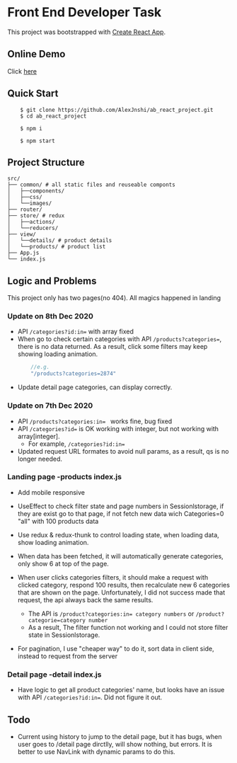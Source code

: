 # Front End Developer Task 

This project was bootstrapped with [Create React App](https://github.com/facebook/create-react-app).

## Online Demo
Click [here](https://alexjnshi.github.io/ab_react_project/#/)

## Quick Start
```
    $ git clone https://github.com/AlexJnshi/ab_react_project.git
    $ cd ab_react_project

    $ npm i

    $ npm start
```

## Project Structure

```
src/
├── common/ # all static files and reuseable componts
│   ├──components/
│   ├──css/
│   └──images/
├── router/ 
├── store/ # redux
│   ├──actions/
│   └──reducers/
├── view/ 
│   └──details/ # product details
│   └──products/ # product list 
├── App.js
└── index.js
```

## Logic and Problems
This project only has two pages(no 404). All magics happened in landing 

### Update on 8th Dec 2020
- API `/categories?id:in=` with array fixed
- When go to check certain categories with API `/products?categories=`, there is no data returned. As a result, click some filters may keep showing loading animation.
    ```jsx
        //e.g. 
        "/products?categories=2874"
    ```
- Update detail page categories, can display correctly.


### Update on 7th Dec 2020
- API `/products?categories:in= ` works fine, bug fixed
- API `/categories?id=` is OK working with integer, but not working with array[integer]. 
    - For example, `/categories?id:in=`
- Updated request URL formates to avoid null params, as a result, qs is no longer needed.


### Landing page -products index.js
- Add mobile responsive
- UseEffect to check filter state and page numbers in Sessionlstorage, if they are exist go to that page, if not fetch new data wich Categories=0 "all" with 100 products data

- Use redux & redux-thunk to control loading state, when loading data, show loading animation.

- When data has been fetched, it will automatically generate categories, only show 6 at top of the page.

- When user clicks categories filters, it should make a request with clicked category, respond 100 results, then recalculate new 6 categories that are shown on the page.
Unfortunately, I did not success made that request, the api always back the same results.
    -  The API is `/product?categories:in= category numbers` or `/product?categorie=category number` 
    - As a result, The filter function not working and I could not store filter state in Sessionlstorage.

- For pagination, I use "cheaper way" to do it, sort data in client side, instead to request from the server


### Detail page -detail index.js
- Have logic to get all product categories' name, but looks have an issue with API `/categories?id:in=`. Did not figure it out.


## Todo
- Current using history to jump to the detail page, but it has bugs, when user goes to /detail page dirctlly, will show nothing, but errors. It is better to use NavLink with dynamic params to do this.